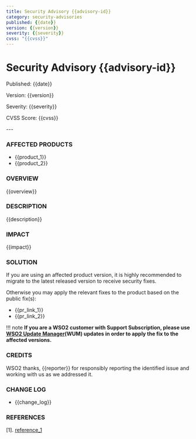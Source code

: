 ```yaml
---
title: Security Advisory {{advisory-id}}
category: security-advisories
published: {{date}}
version: {{version}}
severity: {{severity}}
cvss: "{{cvss}}"
---
```


# Security Advisory {{advisory-id}}

<p class="doc-info">Published: {{date}}</p>
<p class="doc-info">Version: {{version}}</p>
<p class="doc-info">Severity: {{severity}}</p>
<p class="doc-info">CVSS Score: {{cvss}}</p>
---

### AFFECTED PRODUCTS
* {{product_1}}
* {{product_2}}


### OVERVIEW
{{overview}}


### DESCRIPTION
{{description}}


### IMPACT
{{impact}}


### SOLUTION
If you are using an affected product version, it is highly recommended to migrate to the latest released version to receive security fixes.

Otherwise you may apply the relevant fixes to the product based on the public fix(s):

* {{pr_link_1}}
* {{pr_link_2}}


!!! note
    **If you are a WSO2 customer with Support Subscription, please use [WSO2 Update Manager](https://wso2.com/updates/wum)(WUM) updates in order to apply the fix to the affected versions.**


### CREDITS
WSO2 thanks, {{reporter}} for responsibly reporting the identified issue and working with us as we addressed it.


### CHANGE LOG
* {{change_log}}


### REFERENCES
[1]. [reference_1](reference_1_link)